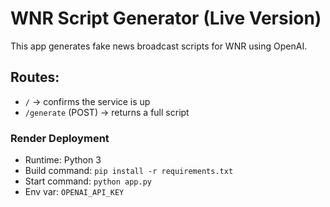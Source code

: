 # WNR Script Generator (Live Version)

This app generates fake news broadcast scripts for WNR using OpenAI.

## Routes:
- `/` → confirms the service is up
- `/generate` (POST) → returns a full script

### Render Deployment
- Runtime: Python 3
- Build command: `pip install -r requirements.txt`
- Start command: `python app.py`
- Env var: `OPENAI_API_KEY`
